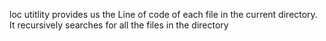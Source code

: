 loc utitlity provides us the Line of code of each file in the current directory. It recursively searches for all the files in the directory
